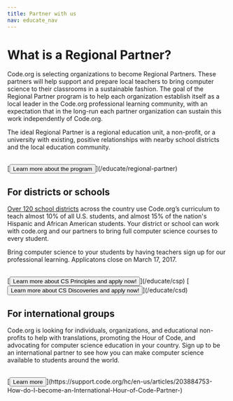 ```yaml
---
title: Partner with us
nav: educate_nav
---
```

# What is a Regional Partner?
Code.org is selecting organizations to become Regional Partners.  These partners will help support and prepare local teachers to bring computer science to their classrooms in a sustainable fashion. The goal of the Regional Partner program is to help each organization establish itself as a local leader in the Code.org professional learning community, with an expectation that in the long-run each partner organization can sustain this work independently of Code.org.

The ideal Regional Partner is a regional education unit, a non-profit, or a university with existing, positive relationships with nearby school districts and the local education community.

<br>
[<button>Learn more about the program</button>](/educate/regional-partner)

## For districts or schools
[Over 120 school districts](/educate/district/partners) across the country use Code.org’s curriculum to teach almost 10% of all U.S. students, and almost 15% of the nation's Hispanic and African American students. Your district or school can work with code.org and our partners to bring full computer science courses to every student.

<!-- OLD LANGUAGE
[Check here](/educate/regional-partner#partners) to see if you have a Code.org Regional Partner in your area.  If there is a Regional Partner in your area, and you are not already connected, please fill out the interest form below.  If there is not a Regional Partner in your area, please fill out the interest form and help us recruit by suggesting a good fit for your region!

<br>
[<button>District / School Interest Form</button>](https://goo.gl/forms/jBWAHg5jvEV8lSV52)

-->

Bring computer science to your students by having teachers sign up for our professional learning.  Applicatons close on March 17, 2017.

<br>
[<button>Learn more about CS Principles and apply now!</button>](/educate/csp)
[<button>Learn more about CS Discoveries and apply now!</button>](/educate/csd)

## For international groups
Code.org is looking for individuals, organizations, and educational non-profits to help with translations, promoting the Hour of Code, and advocating for computer science education in your country. Sign up to be an international partner to see how you can make computer science available to students around the world.

<br>
[<button>Learn more</button>](https://support.code.org/hc/en-us/articles/203884753-How-do-I-become-an-International-Hour-of-Code-Partner-)

